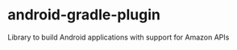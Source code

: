 android-gradle-plugin
=====================

Library to build Android applications with support for Amazon APIs
